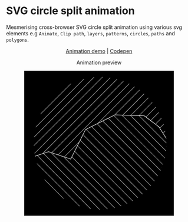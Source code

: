 # SVG circle split animation
Mesmerising cross-browser SVG circle split animation using various svg elements e.g `Animate`, `Clip path`, `layers`, `patterns`, `circles`, `paths` and `polygons`.

<p align="center">
<a href="https://edindelan.github.io/svg-circle-split-animation/" target="_blank">Animation demo</a>
<span>|</span>
<a href="https://codepen.io/DELAN/full/LMzJrV" target="_blank">Codepen</a>
</p>
<p align="center">Animation preview</p>
<p align="center">
    <img src="https://raw.githubusercontent.com/edindelan/svg-circle-split-animation/master/assets/img/svg-circle-split-animation.gif" alt="SVG circle animation"/>
</p>